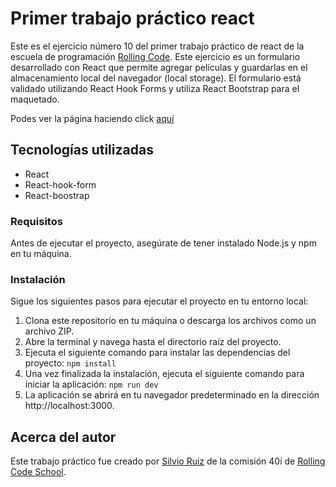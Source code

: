# Primer trabajo práctico react

Este es el ejercicio número 10 del primer trabajo práctico de react de la escuela de programación [Rolling Code](https://rollingcodeschool.com/). Este ejercicio es un formulario desarrollado con React que permite agregar películas y guardarlas en el almacenamiento local del navegador (local storage). El formulario está validado utilizando React Hook Forms y utiliza React Bootstrap para el maquetado.

Podes ver la página haciendo click [aquí](https://ejercicio10-react-peliculas.netlify.app/)

## Tecnologías utilizadas

- React
- React-hook-form
- React-boostrap

### Requisitos

Antes de ejecutar el proyecto, asegúrate de tener instalado Node.js y npm en tu máquina.

### Instalación

Sigue los siguientes pasos para ejecutar el proyecto en tu entorno local:
1. Clona este repositorio en tu máquina o descarga los archivos como un archivo ZIP.
2. Abre la terminal y navega hasta el directorio raíz del proyecto.
3. Ejecuta el siguiente comando para instalar las dependencias del proyecto: ```npm install```
4. Una vez finalizada la instalación, ejecuta el siguiente comando para iniciar la aplicación: ```npm run dev```
5. La aplicación se abrirá en tu navegador predeterminado en la dirección http://localhost:3000.

## Acerca del autor

Este trabajo práctico fue creado por [Silvio Ruiz](https://www.linkedin.com/in/silvioruiz/) de la comisión 40i de [Rolling Code School](https://rollingcodeschool.com/).
